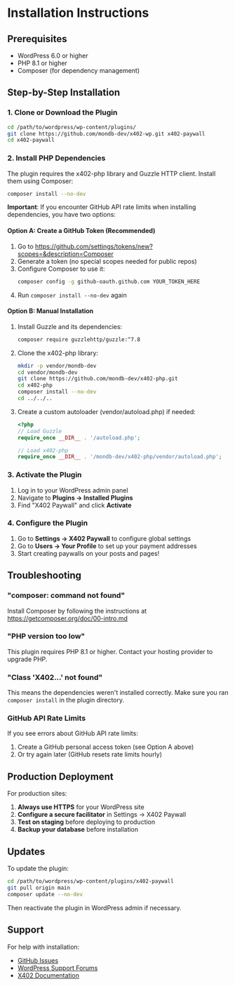 # Installation Instructions

## Prerequisites

- WordPress 6.0 or higher
- PHP 8.1 or higher
- Composer (for dependency management)

## Step-by-Step Installation

### 1. Clone or Download the Plugin

```bash
cd /path/to/wordpress/wp-content/plugins/
git clone https://github.com/mondb-dev/x402-wp.git x402-paywall
cd x402-paywall
```

### 2. Install PHP Dependencies

The plugin requires the x402-php library and Guzzle HTTP client. Install them using Composer:

```bash
composer install --no-dev
```

**Important**: If you encounter GitHub API rate limits when installing dependencies, you have two options:

#### Option A: Create a GitHub Token (Recommended)

1. Go to https://github.com/settings/tokens/new?scopes=&description=Composer
2. Generate a token (no special scopes needed for public repos)
3. Configure Composer to use it:
   ```bash
   composer config -g github-oauth.github.com YOUR_TOKEN_HERE
   ```
4. Run `composer install --no-dev` again

#### Option B: Manual Installation

1. Install Guzzle and its dependencies:
   ```bash
   composer require guzzlehttp/guzzle:^7.8
   ```

2. Clone the x402-php library:
   ```bash
   mkdir -p vendor/mondb-dev
   cd vendor/mondb-dev
   git clone https://github.com/mondb-dev/x402-php.git
   cd x402-php
   composer install --no-dev
   cd ../../..
   ```

3. Create a custom autoloader (vendor/autoload.php) if needed:
   ```php
   <?php
   // Load Guzzle
   require_once __DIR__ . '/autoload.php';
   
   // Load x402-php
   require_once __DIR__ . '/mondb-dev/x402-php/vendor/autoload.php';
   ```

### 3. Activate the Plugin

1. Log in to your WordPress admin panel
2. Navigate to **Plugins → Installed Plugins**
3. Find "X402 Paywall" and click **Activate**

### 4. Configure the Plugin

1. Go to **Settings → X402 Paywall** to configure global settings
2. Go to **Users → Your Profile** to set up your payment addresses
3. Start creating paywalls on your posts and pages!

## Troubleshooting

### "composer: command not found"

Install Composer by following the instructions at https://getcomposer.org/doc/00-intro.md

### "PHP version too low"

This plugin requires PHP 8.1 or higher. Contact your hosting provider to upgrade PHP.

### "Class 'X402\...' not found"

This means the dependencies weren't installed correctly. Make sure you ran `composer install` in the plugin directory.

### GitHub API Rate Limits

If you see errors about GitHub API rate limits:
1. Create a GitHub personal access token (see Option A above)
2. Or try again later (GitHub resets rate limits hourly)

## Production Deployment

For production sites:

1. **Always use HTTPS** for your WordPress site
2. **Configure a secure facilitator** in Settings → X402 Paywall
3. **Test on staging** before deploying to production
4. **Backup your database** before installation

## Updates

To update the plugin:

```bash
cd /path/to/wordpress/wp-content/plugins/x402-paywall
git pull origin main
composer update --no-dev
```

Then reactivate the plugin in WordPress admin if necessary.

## Support

For help with installation:
- [GitHub Issues](https://github.com/mondb-dev/x402-wp/issues)
- [WordPress Support Forums](https://wordpress.org/support/)
- [X402 Documentation](https://x402.gitbook.io/x402)
